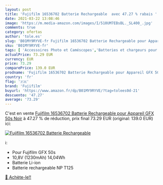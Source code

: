 ```yaml
---
layout: post
title: 'Fujifilm 16536702 Batterie Rechargeable  avec 47.27 % rabais '
date: 2021-03-22 13:08:46
image: 'https://m.media-amazon.com/images/I/510UM7EBsBL._SL400_.jpg'
comments: true
category: ofertas
author: 'tole.es'
slug: 'B01MY9RYVE-fr Fujifilm 16536702 Batterie Rechargeable pour Appareil GFX...'
sku: 'B01MY9RYVE-fr'
tags: [ 'Accessoires Photo et Caméscopes','Batteries et chargeurs pour appareils photo et camécopes','Batteries pour appareils photo','Batteries pour appareils photo et camécopes','High-Tech','Photo et caméscopes','fujifilm', ]
actualPrice: 73.29 EUR
currency: EUR
price: 73.29
comparePrice: 139.0 EUR
prodname: 'Fujifilm 16536702 Batterie Rechargeable pour Appareil GFX 50s Noir'
country: 'fr'
flag: '🇫🇷'
brand: 'Fujifilm'
buyurl: 'https://www.amazon.fr/dp/B01MY9RYVE/?tag=tolees0d-21'
descuento: '47.27'
average: '73.29'
---
```


C'est en vente [Fujifilm 16536702 Batterie Rechargeable pour Appareil GFX 50s Noir](https://www.amazon.fr/dp/B01MY9RYVE/?tag=tolees0d-21)  à  47.27 % de réduction, prix final  73.29 EUR (original: 139.0 EUR) ici:

[![Fujifilm 16536702 Batterie Rechargeable ](https://m.media-amazon.com/images/I/510UM7EBsBL._SL400_.jpg)](https://www.amazon.fr/dp/B01MY9RYVE/?tag=tolees0d-21)

ℹ️:

- Pour Fujifilm GFX 50s
- 10,8V (1230mAh) 14,04Wh
- Batterie Li-ion
- Batterie rechargeable NP T125

[🛒 Achète-le!!](https://www.amazon.fr/dp/B01MY9RYVE/?tag=tolees0d-21)
